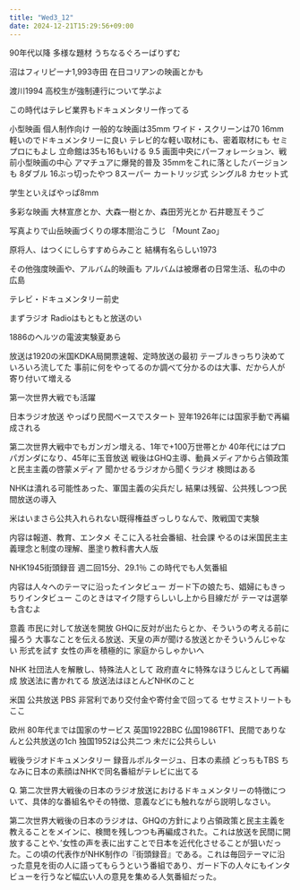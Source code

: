 ```yaml
---
title: "Wed3_12"
date: 2024-12-21T15:29:56+09:00
---
```

90年代以降
多様な題材
うちなるぐろーばりずむ

沼はフィリピーナ1,993寺田
在日コリアンの映画とかも

渡川1994
高校生が強制連行について学ぶよ

この時代はテレビ業界もドキュメンタリー作ってる

小型映画
個人制作向け
一般的な映画は35mm
ワイド・スクリーンは70
16mm
軽いのでドキュメンタリーに良い
テレビ的な軽い取材にも、密着取材にも
セミプロにもよし
立命館は35も16もいける
9.5
画面中央にパーフォレーション、戦前小型映画の中心
アマチュアに爆発的普及
35mmをこれに落としたバージョンも
8ダブル
16ぶっ切ったやつ
8スーパー
カートリッジ式
シングル8
カセット式

学生といえばやっぱ8mm

多彩な映画
大林宣彦とか、大森一樹とか、森田芳光とか
石井聰亙そうご

写真よりで山岳映画づくりの塚本閤治こうじ
「Mount Zao」

原将人、はつくにしらすすめらみこと
結構有名らしい1973

その他強度映画や、アルバム的映画も
アルバムは被爆者の日常生活、私の中の広島

テレビ・ドキュメンタリー前史

まずラジオ
Radioはもともと放送のい

1886のヘルツの電波実験夏あら

放送は1920の米国KDKA局開票速報、定時放送の最初
テーブルきっちり決めていろいろ流してた
事前に何をやってるのか調べて分かるのは大事、だから人が寄り付いて増える

第一次世界大戦でも活躍

日本ラジオ放送
やっぱり民間ベースでスタート
翌年1926年には国家手動で再編成される

第二次世界大戦中でもガンガン増える、1年で+100万世帯とか
40年代にはプロパガンダになり、45年に玉音放送
戦後はGHQ主導、動員メディアから占領政策と民主主義の啓蒙メディア
聞かせるラジオから聞くラジオ
検閲はある

NHKは潰れる可能性あった、軍国主義の尖兵だし
結果は残留、公共残しつつ民間放送の導入

米はいまさら公共入れられない既得権益ぎっしりなんで、敗戦国で実験

内容は報道、教育、エンタメ
そこに入る社会番組、社会課
やるのは米国民主主義理念と制度の理解、墨塗り教科書大人版

NHK1945街頭録音
週二回15分、29.1％
この時代でも人気番組

内容は人々へのテーマに沿ったインタビュー
ガード下の娘たち、娼婦にもきっちりインタビュー
このときはマイク隠すらしいし上から目線だが
テーマは選挙も含むよ

意義
市民に対して放送を開放
GHQに反対が出たらとか、そういうの考える前に撮ろう
大事なことを伝える放送、天皇の声が聞ける放送とかそういうんじゃない
形式を試す
女性の声を積極的に
家庭からしゃかいへ

NHK
社団法人を解散し、特殊法人として
政府直々に特殊なほうじんとして再編成
放送法に書かれてる
放送法はほとんどNHKのこと

米国
公共放送
PBS
非営利であり交付金や寄付金で回ってる
セサミストリートもここ

欧州
80年代までは国家のサービス
英国1922BBC
仏国1986TF1、民間でありなんと公共放送の1ch
独国1952は公共二つ
未だに公共らしい

戦後ラジオドキュメンタリー
録音ルポルタージュ、日本の素顔
どっちもTBS
ちなみに日本の素顔はNHKで同名番組がテレビに出てる

Q. 第二次世界大戦後の日本のラジオ放送におけるドキュメンタリーの特徴について、具体的な番組名やその特徴、意義などにも触れながら説明しなさい。

第二次世界大戦後の日本のラジオは、GHQの方針により占領政策と民主主義を教えることをメインに、検閲を残しつつも再編成された。これは放送を民間に開放することや、’女性の声を表に出すことで日本を近代化させることが狙いだった。この頃の代表作がNHK制作の『街頭録音』である。これは毎回テーマに沿った意見を街の人に語ってもらうという番組であり、ガード下の人々にもインタビューを行うなど幅広い人の意見を集める人気番組だった。
